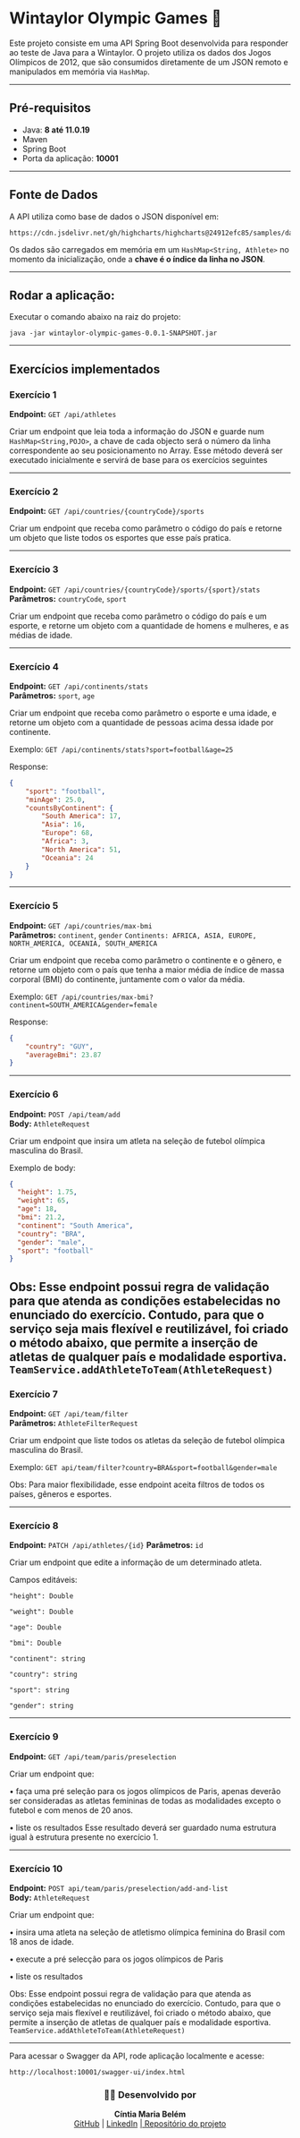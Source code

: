 # Wintaylor Olympic Games 🏅

Este projeto consiste em uma API Spring Boot desenvolvida para responder ao teste de Java para a Wintaylor.
O projeto utiliza os dados dos Jogos Olímpicos de 2012, que são consumidos diretamente de um JSON remoto e manipulados em memória via `HashMap`.

---
## Pré-requisitos

- Java: **8 até 11.0.19**
- Maven
- Spring Boot
- Porta da aplicação: **10001**

---

## Fonte de Dados

A API utiliza como base de dados o JSON disponível em:

```
https://cdn.jsdelivr.net/gh/highcharts/highcharts@24912efc85/samples/data/olympic2012.json
```

Os dados são carregados em memória em um `HashMap<String, Athlete>` no momento da inicialização, onde a **chave é o índice da linha no JSON**.

---

## Rodar a aplicação:
Executar o comando abaixo na raiz do projeto:

```
java -jar wintaylor-olympic-games-0.0.1-SNAPSHOT.jar
```
---

## Exercícios implementados

### Exercício 1
**Endpoint:** `GET /api/athletes`  

Criar um endpoint que leia toda a informação do JSON e guarde num `HashMap<String,POJO>`, a chave de cada objecto será o número da linha correspondente ao seu posicionamento no Array.
Esse método deverá ser executado inicialmente e servirá de base para os exercícios seguintes

---

### Exercício 2
**Endpoint:** `GET /api/countries/{countryCode}/sports`

Criar um endpoint que receba como parâmetro o código do país e retorne um objeto que liste todos os esportes que esse país pratica.

---

### Exercício 3
**Endpoint:** `GET /api/countries/{countryCode}/sports/{sport}/stats`
**Parâmetros:** `countryCode`, `sport`

Criar um endpoint que receba como parâmetro o código do país e um esporte, e retorne um objeto com a quantidade de homens e mulheres, e as médias de idade.

---

### Exercício 4
**Endpoint:** `GET /api/continents/stats`  
**Parâmetros:** `sport`, `age`  

Criar um endpoint que receba como parâmetro o esporte e uma idade, e retorne um objeto com a quantidade de pessoas acima dessa idade por continente.

Exemplo: `GET /api/continents/stats?sport=football&age=25`

Response:
```json
{
    "sport": "football",
    "minAge": 25.0,
    "countsByContinent": {
        "South America": 17,
        "Asia": 16,
        "Europe": 68,
        "Africa": 3,
        "North America": 51,
        "Oceania": 24
    }
}
```

---

### Exercício 5
**Endpoint:** `GET /api/countries/max-bmi`  
**Parâmetros:** `continent`, `gender`
`Continents: AFRICA, ASIA, EUROPE, NORTH_AMERICA, OCEANIA, SOUTH_AMERICA`

Criar um endpoint que receba como parâmetro o continente e o gênero, e retorne um objeto com o país que tenha a maior média de índice de massa corporal (BMI) do continente, juntamente com o valor da média.

Exemplo: `GET /api/countries/max-bmi?continent=SOUTH_AMERICA&gender=female`

Response:
```json
{
    "country": "GUY",
    "averageBmi": 23.87
}
```
    
---

### Exercício 6
**Endpoint:** `POST /api/team/add`  
**Body:** `AthleteRequest`  

Criar um endpoint que insira um atleta na seleção de futebol olímpica masculina do Brasil.

Exemplo de body:
```json
{
  "height": 1.75,
  "weight": 65,
  "age": 18,
  "bmi": 21.2,
  "continent": "South America",
  "country": "BRA",
  "gender": "male",
  "sport": "football"
}
```
Obs: Esse endpoint possui regra de validação para que atenda as condições estabelecidas no enunciado do exercício. 
Contudo, para que o serviço seja mais flexível e reutilizável, foi criado o método abaixo, que permite a inserção de atletas de qualquer país e modalidade esportiva.
`TeamService.addAthleteToTeam(AthleteRequest)`
---

### Exercício 7
**Endpoint:** `GET /api/team/filter`  
**Parâmetros:** `AthleteFilterRequest`

Criar um endpoint que liste todos os atletas da seleção de futebol olímpica masculina do Brasil.

Exemplo: `GET api/team/filter?country=BRA&sport=football&gender=male`

Obs: Para maior flexibilidade, esse endpoint aceita filtros de todos os países, gêneros e esportes.

---

### Exercício 8
**Endpoint:** `PATCH /api/athletes/{id}`
**Parâmetros:** `id`

Criar um endpoint que edite a informação de um determinado atleta.

Campos editáveis:
```
"height": Double

"weight": Double

"age": Double

"bmi": Double

"continent": string

"country": string

"sport": string

"gender": string
```

---

### Exercício 9
**Endpoint:** `GET /api/team/paris/preselection`  

Criar um endpoint que:

• faça uma pré seleção para os jogos olímpicos de Paris, apenas deverão ser consideradas as atletas femininas de todas as modalidades excepto o futebol e com menos de 20 anos.

• liste os resultados
Esse resultado deverá ser guardado numa estrutura igual à estrutura presente no exercício 1.

---

### Exercício 10
**Endpoint:** `POST api/team/paris/preselection/add-and-list`  
**Body:** `AthleteRequest` 

Criar um endpoint que:

• insira uma atleta na seleção de atletismo olímpica feminina do Brasil com 18 anos de idade.

• execute a pré selecção para os jogos olímpicos de Paris

• liste os resultados

Obs: Esse endpoint possui regra de validação para que atenda as condições estabelecidas no enunciado do exercício.
Contudo, para que o serviço seja mais flexível e reutilizável, foi criado o método abaixo, que permite a inserção de atletas de qualquer país e modalidade esportiva.
`TeamService.addAthleteToTeam(AthleteRequest)`

---

Para acessar o Swagger da API, rode aplicação localmente e acesse:  
```
http://localhost:10001/swagger-ui/index.html
```

<div align="center">

### 👩‍💻 Desenvolvido por 
**Cíntia Maria Belém**  
[GitHub](https://github.com/cintiambelem)
| [LinkedIn](https://www.linkedin.com/in/cintiambelem/)
[| Repositório do projeto](https://github.com/cintiambelem/wintaylor-olympic-games)

</div>

